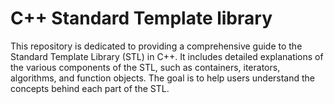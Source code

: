 # C++ Standard Template library
This repository is dedicated to providing a comprehensive guide to the Standard Template Library (STL) in C++. It includes detailed explanations of the various components of the STL, such as containers, iterators, algorithms, and function objects. The goal is to help users understand the concepts behind each part of the STL.
